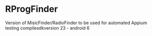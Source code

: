 # RProgFinder
Version of MisicFinder/RadioFinder to be used for automated Appium testing compilesdkversion 23 - android 6
